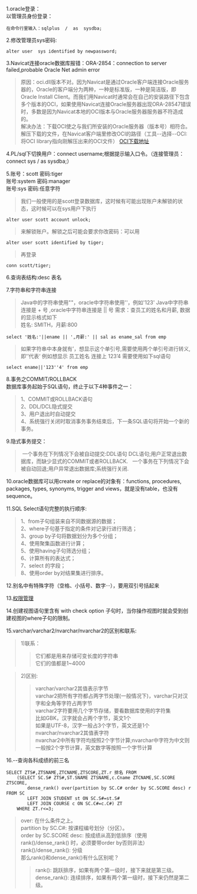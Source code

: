 1.oracle登录：  
以管理员身份登录：

	在命令行里输入：sqlplus  /  as  sysdba;
2.修改管理员sys密码:

	alter user  sys identified by newpassword;
3.Navicat连接oracle数据库报错：ORA-2854：connection to server failed,probable Oracle Net admin error  
>原因：oci.dll版本不对。因为Navicat是通过Oracle客户端连接Oracle服务器的，Oracle的客户端分为两种，一种是标准版，一种是简洁版，即Oracle Install Client。而我们用Navicat时通常会在自己的安装路径下包含多个版本的OCI，如果使用Navicat连接Oracle服务器出现ORA-28547错误时，多数是因为Navicat本地的OCI版本与Oracle服务器服务器不符造成的。  
>解决办法：下载OCI使之与我们所安装的Oracle服务器（版本号）相符合。解压下载的文件，在Navicat客户端里修改OCI的路径（工具--选择--OCI:将OCI library指向刚解压出来的OCI文件）
[OCI下载地址](http://www.oracle.com/technetwork/database/features/instant-client/index-097480.html)

4.PL/sql下切换用户：connect username;根据提示输入口令。（连接管理员：connect sys / as sysdba;）

5.账号：scott 密码:tiger  
账号:system 密码:manager  
账号:sys  密码:任意字符
>我们一般使用的是scott登录数据库，这时候有可能出现账户未解锁的状态，这时候可以在sys用户下执行

	alter user scott account unlock;
	
>来解锁账户。解锁之后可能会要求你改密码：可以用

	alter user scott identified by tiger;
>再登录

	conn scott/tiger;

6.查询表结构:desc 表名

7.字符串和字符串连接
>Java中的字符串使用""，oracle中字符串使用''，例如'123'
>Java中字符串连接是 + 号 ,oracle中字符串连接是 || 号
>需求：查员工的姓名和月薪, 数据的显示格式如下   
>姓名: SMITH，月薪:800
	
	select '姓名:'||ename || ',月薪:' || sal as ename_sal from emp
	
>如果字符串中本身就有’，想显示这个单引号,需要使用两个单引号进行转义,即’’代表‘
>例如想显示 员工姓名 连接上 123’4 需要使用如下sql语句

	select ename||'123''4' from emp
	
8.事务之COMMIT/ROLLBACK  
数据库事务起始于SQL语句，终止于以下4种事件之一：  
>1、COMMIT或ROLLBACK语句  
>2、DDL/DCL隐式提交  
>3、用户退出时自动提交  
>4、系统强行关闭时取消事务事务结束后，下一条SQL语句将开始一个新的事务。

9.隐式事务提交：  
>  一个事务在下列情况下会被自动提交:DDL语句 DCL语句;用户正常退出数据库，而缺少显式的COMMIT或者ROLLBACK.  
>  一个事务在下列情况下会被自动回退;用户异常退出数据库;系统强行关闭.
   
10.oracle数据库可以用create or replace的对象有：functions, procedures, packages, types, synonyms, trigger and views，就是没有table，也没有sequence。

11.SQL Select语句完整的执行顺序:  
>1、from子句组装来自不同数据源的数据；  
>2、where子句基于指定的条件对记录行进行筛选；  
>3、group by子句将数据划分为多个分组；  
>4、使用聚集函数进行计算；  
>5、使用having子句筛选分组；  
>6、计算所有的表达式；  
>7、select 的字段；  
>8、使用order by对结果集进行排序。

12.别名中有特殊字符（空格、小括号、数字···），要用双引号括起来

13.[权限管理](http://www.cnblogs.com/shlcn/archive/2011/07/21/2112879.html)

14.创建视图语句里含有 with check option 子句时，当你操作视图时就会受到创建视图的where子句的限制。

15.varchar/varchar2/nvarchar/nvarchar2的区别和联系:  
>1)联系：
>>它们都是用来存储可变长度的字符串  
它们的值都是1~4000

>2)区别:  
>>varchar/varchar2其值表示字节  
varchar2把所有字符都占两字节处理(一般情况下)，varchar只对汉字和全角等字符占两字节  
varchar2字符要用几个字节存储，要看数据库使用的字符集  
比如GBK，汉字就会占两个字节，英文1个  
如果是UTF-8，汉字一般占3个字节，英文还是1个  
>>nvarchar/nvarchar2其值表字符  
nvarchar2中所有字符均按照2个字节计算;nvarchar中字符为中文则一般按2个字节计算，英文数字等按照一个字节计算

16.--查询各科成绩的前三名

	SELECT ZTS#,ZTSNAME,ZTCNAME,ZTSCORE,ZT.r 排名 FROM
		(SELECT SC.S# ZTS#,ST.SNAME ZTSNAME,c.Cname ZTCNAME,SC.SCORE ZTSCORE,
			dense_rank() over(partition by SC.C# order by SC.SCORE desc) r FROM SC 
			LEFT JOIN STUDENT st ON SC.S#=st.S#
			LEFT JOIN COURSE c ON SC.C#=c.C#) ZT
		WHERE ZT.r<=3;

>over:  在什么条件之上。  
partition by SC.C#:  按课程编号划分（分区）。  
order by SC.SCORE desc:  按成绩从高到低排序（使用rank()/dense_rank() 时，必须要带order by否则非法）  
rank()/dense_rank():  分级  
那么rank()和dense_rank()有什么区别呢？
>>rank():  跳跃排序，如果有两个第一级时，接下来就是第三级。  
dense_rank():  连续排序，如果有两个第一级时，接下来仍然是第二级。
